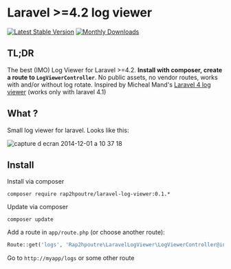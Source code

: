 Laravel >=4.2 log viewer
======================

[![Latest Stable Version](https://poser.pugx.org/rap2hpoutre/laravel-log-viewer/v/stable.svg)](https://packagist.org/packages/rap2hpoutre/laravel-log-viewer) [![Monthly Downloads](https://poser.pugx.org/rap2hpoutre/laravel-log-viewer/d/monthly.png)](https://packagist.org/packages/rap2hpoutre/laravel-log-viewer)

TL;DR
-----
The best (IMO) Log Viewer for Laravel >=4.2. **Install with composer, create a route to `LogViewerController`**. No public assets, no vendor routes, works with and/or without log rotate. Inspired by Micheal Mand's [Laravel 4 log viewer](https://github.com/mikemand/logviewer) (works only with laravel 4.1)

What ?
------
Small log viewer for laravel. Looks like this:

![capture d ecran 2014-12-01 a 10 37 18](https://cloud.githubusercontent.com/assets/1575946/5243642/8a00b83a-7946-11e4-8bad-5c705f328bcc.png)

Install
-------
Install via composer

`composer require rap2hpoutre/laravel-log-viewer:0.1.*`

Update via composer

`composer update`

Add a route in `app/route.php` (or choose another route): 
```php 
Route::get('logs', 'Rap2hpoutre\LaravelLogViewer\LogViewerController@index');
``` 

Go to `http://myapp/logs` or some other route
